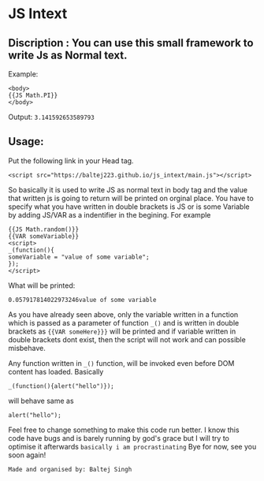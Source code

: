 # JS Intext
## Discription : You can use this small framework to write Js as Normal text.
Example:
```
<body>
{{JS Math.PI}}
</body>
```
Output:
```3.141592653589793```
## Usage:
Put the following link in your Head tag.
```
<script src="https://baltej223.github.io/js_intext/main.js"></script>
```
So basically it is used to write JS as normal text in body tag and the value that written js is going to return will be printed on orginal place. 
You have to specify what you have written in double brackets is JS or is some Variable by adding JS/VAR as a indentifier in the begining. For example
```
{{JS Math.random()}}
{{VAR someVariable}}
<script>
_(function(){
someVariable = "value of some variable";
});
</script>
```
What will be printed:
```
0.057917814022973246value of some variable
```
As you have already seen above, only the variable written in a function which is passed as a parameter of function ```_()``` and is written in double brackets as ```{{VAR someHere}}}``` will be printed and if variable written in double brackets dont exist, then the script will not work and can possible misbehave.

Any function written in ```_()``` function, will be invoked even before DOM content has loaded.
Basically 
```
_(function(){alert("hello")});
```
will behave same as 
```
alert("hello");
```
Feel free to change something to make this code run better. I know this code have bugs and is barely running by god's grace but I will try to optimise it afterwards ```basically i am procrastinating```
Bye for now, see you soon again!

```Made and organised by: Baltej Singh```
